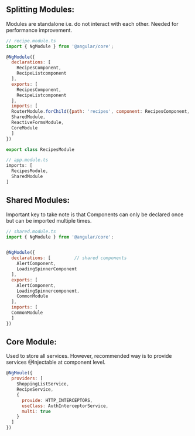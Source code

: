 ## Splitting Modules:
Modules are standalone i.e. do not interact with each other. Needed for performance improvement.
```javascript
// recipe.module.ts
import { NgModule } from '@angular/core';

@NgModule({
  declarations: [
    RecipesComponent,
    RecipeListcomponent
  ],
  exports: [
    RecipesComponent,
    RecipeListcomponent
  ], 
  imports: [
  RouterModule.forChild({path: 'recipes', component: RecipesComponent, canActivate: [AuthGuard}),
  SharedModule,
  ReactiveFormsModule,
  CoreModule
  ]
})

export class RecipesModule

// app.module.ts
imports: [
  RecipesModule,
  SharedModule
]
```
## Shared Modules:
Important key to take note is that Components can only be declared once but can be imported multiple times.
```javascript
// shared.module.ts
import { NgModule } from '@angular/core';


@NgModule({
  declarations: [         // shared components
    AlertComponent,
    LoadingSpinnerComponent
  ],
  exports: [
    AlertComponent,
    LoadingSpinnercomponent,
    CommonModule
  ], 
  imports: [
  CommonModule
  ]
})
```
## Core Module:
Used to store all services. However, recommended way is to provide services @Injectable at component level.
```javascript
@NgMoule({
  providers: [
    ShoppingListService,
    RecipeService,
    {
      provide: HTTP_INTERCEPTORS,
      useClass: AuthInterceptorService,
      multi: true
    }
  ]
})
```
